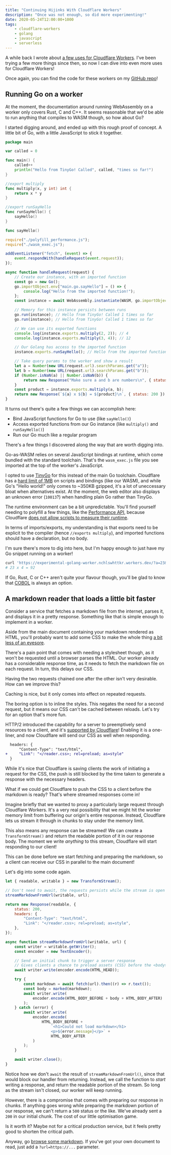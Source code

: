 ```yaml
---
title: "Continuing Hijinks With Cloudflare Workers"
description: "Once was not enough, so did more experimenting!"
date: 2020-05-24T12:00:00+1000
tags:
    - cloudflare-workers
    - golang
    - javascript
    - serverless
---
```


A while back I wrote about [a few uses for Cloudflare Workers](../getting-up-to-hijinks-with-cloudflare-workers/). I've been trying a few more things since then, so now I can dive into even more uses for Cloudflare Workers!

<!--more-->

Once again, you can find the code for these workers on my [GitHub repo](https://github.com/nchlswhttkr/)!

## Running Go on a worker

At the moment, the documentation around running WebAssembly on a worker only covers Rust, C and C++. It seems reasonable that we'd be able to run anything that compiles to WASM though, so how about Go?

I started digging around, and ended up with this rough proof of concept. A little bit of Go, with a little JavaScript to stick it together.

```go
package main

var called = 0

func main() {
    called++
    println("Hello from TinyGo! Called", called, "times so far!")
}

//export multiply
func multiply(x, y int) int {
    return x * y
}

//export runSayHello
func runSayHello() {
    sayHello()
}

func sayHello()
```

```js
require("./polyfill_performance.js");
require("./wasm_exec.js");

addEventListener("fetch", (event) => {
    event.respondWith(handleRequest(event.request));
});

async function handleRequest(request) {
    // Create our instance, with an imported function
    const go = new Go();
    go.importObject.env["main.go.sayHello"] = () => {
        console.log("Hello from the imported function!");
    };
    const instance = await WebAssembly.instantiate(WASM, go.importObject);

    // Memory for this instance persists between runs
    go.run(instance); // Hello from TinyGo! Called 1 times so far
    go.run(instance); // Hello from TinyGo! Called 1 times so far

    // We can use its exported functions
    console.log(instance.exports.multiply(2, 2)); // 4
    console.log(instance.exports.multiply(3, 4)); // 12

    // Our Golang has access to the imported function
    instance.exports.runSayHello(); // Hello from the imported function!

    // Take query params to the worker and show a result
    let a = Number(new URL(request.url).searchParams.get("a"));
    let b = Number(new URL(request.url).searchParams.get("b"));
    if (Number.isNaN(a) || Number.isNaN(b)) {
        return new Response("Make sure a and b are numbers\n", { status: 400 });
    }
    const product = instance.exports.multiply(a, b);
    return new Response(`${a} x ${b} = ${product}\n`, { status: 200 });
}
```

It turns out there's quite a few things we can accomplish here:

-   Bind JavaScript functions for Go to use (like `sayHello()`)
-   Access exported functions from our Go instance (like `multiply()` and `runSayHello()`)
-   Run our Go much like a regular program

There's a few things I discovered along the way that are worth digging into.

Go-as-WASM relies on several JavaScript bindings at runtime, which come bundled with the standard toolchain. That's the `wasm_exec.js` file you see imported at the top of the worker's JavaScript.

I opted to use [TinyGo](https://tinygo.org/) for this instead of the main Go toolchain. Cloudflare has a [hard limit of 1MB](https://developers.cloudflare.com/workers/about/limits/#script-size) on scripts and bindings (like our WASM), and while Go's "Hello world!" only comes to ~350KB gzipped, it's a lot of uneccessary bloat when alternatives exist. At the moment, the web editor also displays an unknown error (`10013`?) when handling plain Go rather than TinyGo.

The runtime environment can be a bit unpredictable. You'll find yourself needing to polyfill a few things, like the [Performance API](https://developer.mozilla.org/en-US/docs/Web/API/Performance), because Cloudflare [does not allow scripts to measure their runtime](https://developers.cloudflare.com/workers/about/security/).

In terms of imports/exports, my understanding is that exports need to be explicit to the compiler (hence `//exports multiply`), and imported functions should have a declaration, but no body.

I'm sure there's more to dig into here, but I'm happy enough to just have my Go snippet running on a worker!

```sh
curl 'https://experimental-golang-worker.nchlswhttkr.workers.dev/?a=23&b=4'
# 23 x 4 = 92
```

If Go, Rust, C or C++ aren't quite your flavour though, you'll be glad to know that [COBOL](https://blog.cloudflare.com/cloudflare-workers-now-support-cobol/) is always an option.

## A markdown reader that loads a little bit faster

Consider a service that fetches a markdown file from the internet, parses it, and displays it in a pretty response. Something like that is simple enough to implement in a worker.

Aside from the main document containing your markdown rendered as HTML, you'll probably want to add some CSS to make the whole thing [a bit less of an eyesore](http://bettermotherfuckingwebsite.com/).

There's a pain point that comes with needing a stylesheet though, as it won't be requested until a browser parses the HTML. Our worker already has a considerable response time, as it needs to fetch the markdown file on each request. In turn, this delays our CSS.

Having the two requests chained one after the other isn't very desirable. How can we improve this?

Caching is nice, but it only comes into effect on repeated requests.

The boring option is to inline the styles. This negates the need for a second request, but it means our CSS can't be cached between reloads. Let's try for an option that's more fun.

HTTP/2 introduced the capability for a server to preemptively send resources to a client, and it's [supported by Cloudflare](https://blog.cloudflare.com/announcing-support-for-http-2-server-push-2/)! Enabling it is a one-liner, and now Cloudflare will send our CSS as well when responding.

```diff
  headers: {
      "Content-Type": "text/html",
+     "Link": "</reader.css>; rel=preload; as=style"
  }
```

While it's nice that Cloudflare is saving clients the work of initiating a request for the CSS, the push is still blocked by the time taken to generate a response with the necessary headers.

What if we could get Cloudflare to push the CSS to a client before the markdown is ready? That's where streamed responses come in!

Imagine briefly that we wanted to proxy a particularly large request through Cloudflare Workers. It's a very real possibility that we might hit the worker memory limit from buffering our origin's entire response. Instead, Cloudflare lets us stream it through in chunks to stay under the memory limit.

This also means any response can be streamed! We can create a `TransformStream()` and return the readable portion of it in our response body. The moment we write _anything_ to this stream, Cloudflare will start responding to our client!

This can be done before we start fetching and preparing the markdown, so a client can receive our CSS in parallel to the main document!

Let's dig into some code again.

```js
let { readable, writable } = new TransformStream();

// Don't need to await, the requests persists while the stream is open
streamMarkdownFromUrl(writable, url);

return new Response(readable, {
    status: 200,
    headers: {
        "Content-Type": "text/html",
        "Link": "</reader.css>; rel=preload; as=style",
    },
});

async function streamMarkdownFromUrl(writable, url) {
    const writer = writable.getWriter();
    const encoder = new TextEncoder();

    // Send an initial chunk to trigger a server response
    // Gives clients a chance to preload assets (CSS) before the <body> arrives
    await writer.write(encoder.encode(HTML_HEAD));

    try {
        const markdown = await fetch(url).then((r) => r.text());
        const body = marked(markdown);
        await writer.write(
            encoder.encode(HTML_BODY_BEFORE + body + HTML_BODY_AFTER)
        );
    } catch (error) {
        await writer.write(
            encoder.encode(
                HTML_BODY_BEFORE +
                    `<h1>Could not load markdown</h1>
                    <p>${error.message}</p>` +
                    HTML_BODY_AFTER
            )
        );
    }

    await writer.close();
}
```

Notice how we don't `await` the result of `streamMarkdownFromUrl()`, since that would block our handler from returning. Instead, we call the function to _start_ writing a response, and return the readable portion of the stream. So long as the stream isn't closed, our worker will keep running.

However, there is a compromise that comes with preparing our response in chunks. If anything goes wrong while preparing the markdown portion of our response, we can't return a `500` status or the like. We've already sent a `200` in our initial chunk. The cost of our little optimisation game.

Is it worth it? Maybe not for a critical production service, but it feels pretty good to shorten the critical path.

Anyway, go [browse some markdown](https://markdown-reader.nchlswhttkr.workers.dev). If you've got your own document to read, just add a `?url=https://...` parameter.

